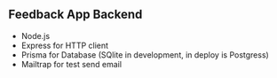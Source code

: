 ## Feedback App Backend

- Node.js
- Express for HTTP client
- Prisma for Database (SQlite in development, in deploy is Postgress)
- Mailtrap for test send email
